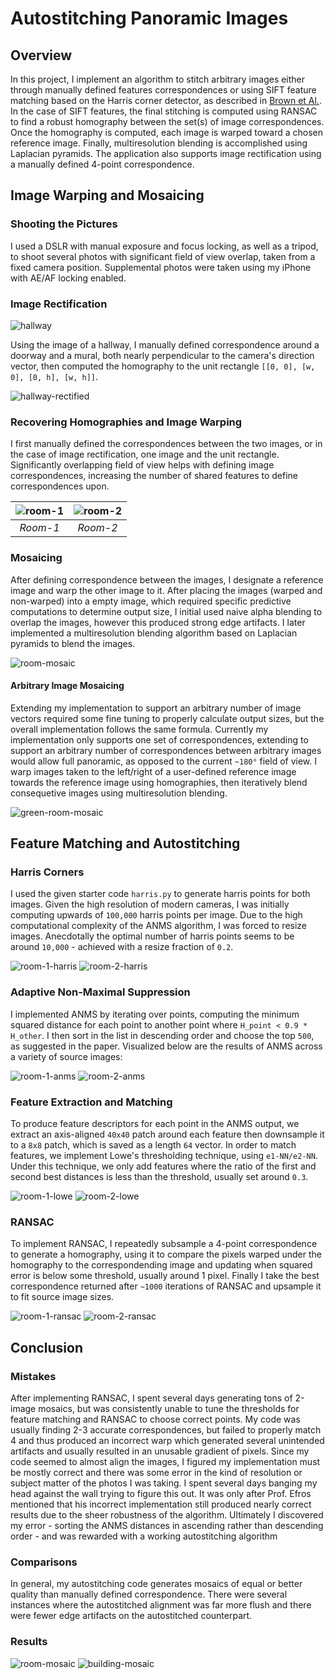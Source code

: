 # Autostitching Panoramic Images

## Overview

In this project, I implement an algorithm to stitch arbitrary images either through manually defined features correspondences or using SIFT feature matching based on the Harris corner detector, as described in [Brown et Al.](http://matthewalunbrown.com/papers/cvpr05.pdf). In the case of SIFT features, the final stitching is computed using RANSAC to find a robust homography between the set(s) of image correspondences. Once the homography is computed, each image is warped toward a chosen reference image. Finally, multiresolution blending is accomplished using Laplacian pyramids. The application also supports image rectification using a manually defined 4-point correspondence.

## Image Warping and Mosaicing

### Shooting the Pictures

I used a DSLR with manual exposure and focus locking, as well as a tripod, to shoot several photos with significant field of view overlap, taken from a fixed camera position. Supplemental photos were taken using my iPhone with AE/AF locking enabled. 

### Image Rectification

![hallway](/assets/imgs/readme/hallway.jpg "Hallway")

Using the image of a hallway, I manually defined correspondence around a doorway and a mural, both nearly perpendicular to the camera's direction vector, then computed the homography to the unit rectangle `[[0, 0], [w, 0], [0, h], [w, h]]`.

![hallway-rectified](/imgs/readme/hallway_rectified.jpg "Hallway Rectified")


### Recovering Homographies and Image Warping

I first manually defined the correspondences between the two images, or in the case of image rectification,
one image and the unit rectangle. Significantly overlapping field of view helps with defining image correspondences, increasing the number of shared features to define correspondences upon.

| ![room-1](/docs/assets/imgs/docs/room-1_vec.jpg "Room-1") | ![room-2](/docs/assets/imgs/docs/room-2_vec.jpg "Room-2")
|:--:|:--:|
| *Room-1* | *Room-2* |


### Mosaicing

After defining correspondence between the images, I designate a reference image and warp the other image to it. After placing the images (warped and non-warped) into a empty image, which required specific predictive computations to determine output size, I initial used naive alpha blending to overlap the images, however this produced strong edge artifacts. I later implemented a multiresolution blending algorithm based on Laplacian pyramids to blend the images.

![room-mosaic](/docs/assets/imgs/docs/room-mosaic.jpg "Room Mosaic")

#### Arbitrary Image Mosaicing

Extending my implementation to support an arbitrary number of image vectors required some fine tuning to properly calculate output sizes, but the overall implementation follows the same formula. Currently my implementation only supports one set of correspondences, extending to support an arbitrary number of correspondences between arbitrary images would allow full panoramic, as opposed to the current `~180°` field of view. I warp images taken to the left/right of a user-defined reference image towards the reference image using homographies, then iteratively blend consequetive images using multiresolution blending.

![green-room-mosaic](/docs/assets/imgs/docs/green-room-mosaic.jpg "Green Room Mosaic")

## Feature Matching and Autostitching

### Harris Corners

I used the given starter code `harris.py` to generate harris points for both images. Given the high resolution of modern cameras, I was initially computing upwards of `100,000` harris points per image. Due to the high computational complexity of the ANMS algorithm, I was forced to resize images. Anecdotally the optimal number of harris points seems to be around `10,000` - achieved with a resize fraction of `0.2`.

![room-1-harris](/docs/assets/imgs/docs/room-1_harris.jpg "Room 1 Harris")
![room-2-harris](/docs/assets/imgs/docs/room-2_harris.jpg "Room 2 Harris")

### Adaptive Non-Maximal Suppression

I implemented ANMS by iterating over points, computing the minimum squared distance for each point to another point where `H_point < 0.9 * H_other`. I then sort in the list in descending order and choose the top `500`, as suggested in the paper. Visualized below are the results of ANMS across a variety of source images:

![room-1-anms](/docs/assets/imgs/docs/room-1_anms.jpg "Room 1 ANMS")
![room-2-anms](/docs/assets/imgs/docs/room-2_anms.jpg "Room 2 ANMS")

### Feature Extraction and Matching

To produce feature descriptors for each point in the ANMS output, we extract an axis-aligned `40x40` patch around each feature then downsample it to a `8x8` patch, which is saved as a length `64` vector. In order to match features, we implement Lowe's thresholding technique, using `e1-NN/e2-NN`. Under this technique, we only add features where the ratio of the first and second best distances is less than the threshold, usually set around `0.3`.

![room-1-lowe](/docs/assets/imgs/docs/room-1_lowe.jpg "Room 1 Lowe")
![room-2-lowe](/docs/assets/imgs/docs/room-2_lowe.jpg "Room 2 Lowe")

### RANSAC

To implement RANSAC, I repeatedly subsample a 4-point correspondence to generate a homography, using it to compare the pixels warped under the homography to the correspondending image and updating when squared error is below some threshold, usually around 1 pixel. Finally I take the best correspondence returned after `~1000` iterations of RANSAC and upsample it to fit source image sizes.

![room-1-ransac](/docs/assets/imgs/docs/room-1_RANSAC.jpg "Room 1 RANSAC")
![room-2-ransac](/docs/assets/imgs/docs/room-2_lowe.jpg "Room 2 RANSAC")

## Conclusion

### Mistakes

After implementing RANSAC, I spent several days generating tons of 2-image mosaics, but was consistently unable to tune the thresholds for feature matching and RANSAC to choose correct points. My code was usually finding 2-3 accurate correspondences, but failed to properly match 4 and thus produced an incorrect warp which generated several unintended artifacts and usually resulted in an unusable gradient of pixels. Since my code seemed to almost align the images, I figured my implementation must be mostly correct and there was some error in the kind of resolution or subject matter of the photos I was taking. I spent several days banging my head against the wall trying to figure this out. It was only after Prof. Efros mentioned that his incorrect implementation still produced nearly correct results due to the sheer robustness of the algorithm. Ultimately I discovered my error - sorting the ANMS distances in ascending rather than descending order - and was rewarded with a working autostitching algorithm

### Comparisons

In general, my autostitching code generates mosaics of equal or better quality than manually defined correspondence. There were several instances where the autostitched alignment was far more flush and there were fewer edge artifacts on the autostitched counterpart.

### Results

![room-mosaic](/assets/imgs/readme/room-mosaic.jpg "Room Mosaic")
![building-mosaic](/assets/imgs/readme/building-mosaic.jpg "Building Mosaic")

